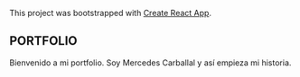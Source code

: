 This project was bootstrapped with [Create React App](https://github.com/facebook/create-react-app).

## PORTFOLIO

Bienvenido a mi portfolio. Soy Mercedes Carballal y así empieza mi historia.
